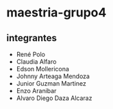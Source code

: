 # maestria-grupo4
## integrantes
- René Polo
- Claudia Alfaro
- Edson Mollericona
- Johnny Arteaga Mendoza
- Junior Guzman Martinez
- Enzo Aranibar
- Alvaro Diego Daza Alcaraz